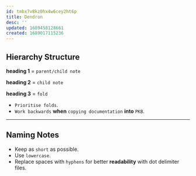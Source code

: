 ```yaml
---
id: tmbx7v8kz0hx4w6cey2ht6p
title: Dendron
desc: ''
updated: 1689458128661
created: 1689017115236
---
```


## Hierarchy Structure

**heading 1** = `parent/child note`

**heading 2** = `child note`

**heading 3** = `fold`

- `Prioritise folds`.
- `Work backwards` **when** `copying documentation` **into** `PKB`.

---

## Naming Notes

- Keep as `short` as possible.
- Use `lowercase`.
- Replace spaces with `hyphens` for better **readability** with dot delimiter files.
